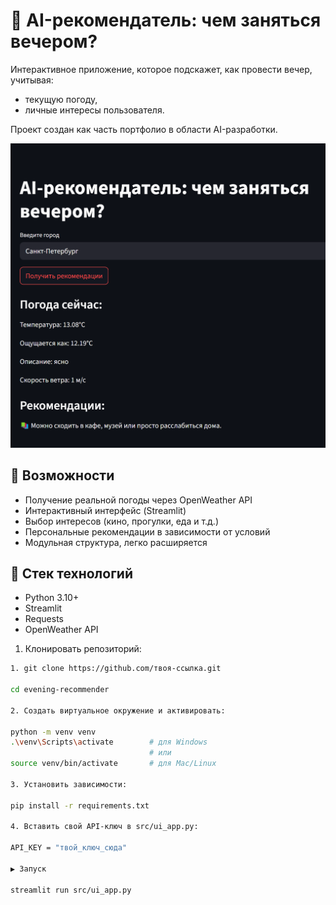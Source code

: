 # 🎯 AI-рекомендатель: чем заняться вечером?

Интерактивное приложение, которое подскажет, как провести вечер, учитывая:
- текущую погоду,
- личные интересы пользователя.

Проект создан как часть портфолио в области AI-разработки.

![preview](assets/AI-Recommend.png)


## 🚀 Возможности

- Получение реальной погоды через OpenWeather API
- Интерактивный интерфейс (Streamlit)
- Выбор интересов (кино, прогулки, еда и т.д.)
- Персональные рекомендации в зависимости от условий
- Модульная структура, легко расширяется

## 🧱 Стек технологий

- Python 3.10+
- Streamlit
- Requests
- OpenWeather API

1. Клонировать репозиторий:

```bash
1. git clone https://github.com/твоя-ссылка.git

cd evening-recommender

2. Создать виртуальное окружение и активировать:

python -m venv venv
.\venv\Scripts\activate        # для Windows
                               # или
source venv/bin/activate       # для Mac/Linux

3. Установить зависимости:

pip install -r requirements.txt

4. Вставить свой API-ключ в src/ui_app.py:

API_KEY = "твой_ключ_сюда"

▶️ Запуск

streamlit run src/ui_app.py
